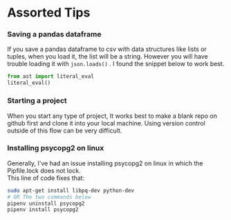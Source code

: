 # Assorted Tips

### Saving a pandas dataframe

If you save a pandas dataframe to csv with data structures like lists or tuples, when you load it, the list will be a string. However you will have trouble loading it with `json.loads()` . I found the snippet below to work best.  

```python
from ast import literal_eval
literal_eval()
```

### Starting a project

When you start any type of project, It works best to make a blank repo on github first and clone it into your local machine. Using version control outside of this flow can be very difficult. 

### Installing psycopg2 on linux

Generally, I've had an issue installing psycopg2 on linux in which the Pipfile.lock does not lock.  
This line of code fixes that:

```bash
sudo apt-get install libpq-dev python-dev
# OR The two commands below
pipenv uninstall psycopg2
pipenv install psycopg2
```


